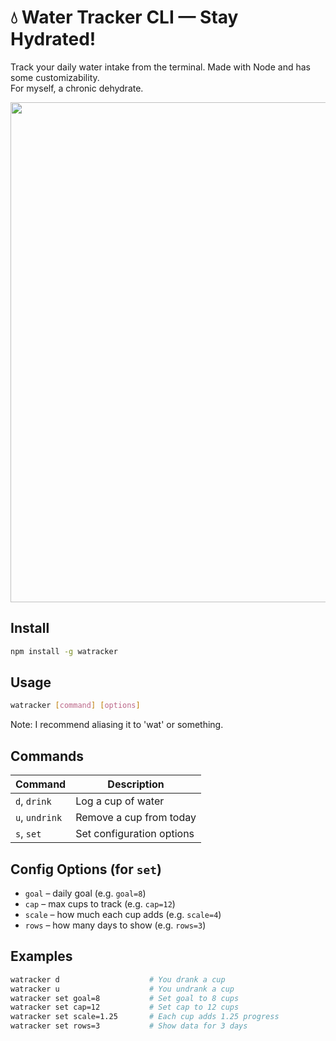 # 💧 Water Tracker CLI — Stay Hydrated!
Track your daily water intake from the terminal. Made with Node and has some customizability.  
For myself, a chronic dehydrate.  

<img src="https://github.com/user-attachments/assets/cc095adf-37ed-44ef-9064-fa8b89e70ece" width="800">

## Install  
```bash
npm install -g watracker
```

## Usage

```bash
watracker [command] [options]
```
Note: I recommend aliasing it to 'wat' or something.


## Commands

| Command     | Description                     |
|-------------|---------------------------------|
| `d`, `drink`     | Log a cup of water              |
| `u`, `undrink`   | Remove a cup from today         |
| `s`, `set`       | Set configuration options       |

## Config Options (for `set`)

- `goal` – daily goal (e.g. `goal=8`)
- `cap` – max cups to track (e.g. `cap=12`)
- `scale` – how much each cup adds (e.g. `scale=4`)
- `rows` – how many days to show (e.g. `rows=3`)

## Examples

```bash
watracker d                    # You drank a cup
watracker u                    # You undrank a cup
watracker set goal=8           # Set goal to 8 cups
watracker set cap=12           # Set cap to 12 cups
watracker set scale=1.25       # Each cup adds 1.25 progress
watracker set rows=3           # Show data for 3 days
```
